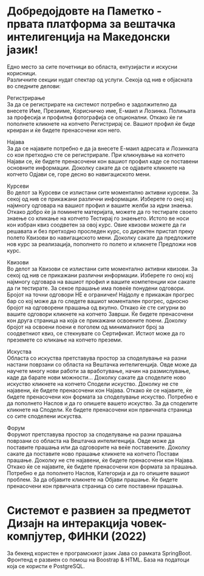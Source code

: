# Добредојдовте на Паметко - првата платформа за вештачка интелигенција на Македонски јазик!


Едно место за сите почетници во областа, ентузијасти и искусни корисници.<br>
Различните секции нудат спектар од услуги. Секоја од нив е објасната во следните делови:<br>


Регистрирање<br>
За да се регистрирате на системот потребно е задолжително да внесете Име, Презииме, Корисничко име, Е-маил и Лозинка. Полињата за професија и профилна фотографија се опционални. Откако ќе ги пополнете кликнете на копчето Регистрирај се. Вашиот профил ќе биде креиран и ќе бидете пренасочени кон него.


Најава<br>
За да се најавите потребно е да ја внесете Е-маил адресата и Лозинката со кои претходно сте се регистрирале. При кликнување на копчето Најави се, ќе бидете пренасочени кон вашиот профил каде се поставени основните информации.
Доколку сакате да се одјавите кликнете на копчето Одјави се, горе десно во навигациското мени.


Курсеви<br>
Во делот за Курсеви се излистани сите моментално активни курсеви. За секој од нив се прикажани различни информации. Изберете го оној кој најмногу одговара на вашиот профил и вашите желби за идни знаења. Откако добро ќе ја поминете материјата, можете да го тестирате своето знаење со кликање на копчето Тестирај го знаењето.
Истото ве носи кон избран квиз соодветен за овој курс. Овие квизови можете да ги решавата и без претходно проследен курс, со директен пристап преку полето Квизови во навигациското мени.
Доколку сакате да предложите нов курс за реализација, пополнето го полето и кликнете Предложи нов курс.


Квизови<br>
Во делот за Квизови се излистани сите моментално активни квизови. За секој од нив се прикажани различни информации. Изберете го оној кој најмногу одговара на вашиот профил и вашите компетенции кои сакате да ги тестирате.
За секое прашање има повеќе понудени одговори. Бројот на точни одговори НЕ е ограничен! Најдолу е прикажан прогрес бар со кој може да го следете вашиот моментален прогрес, односно бројот на одговорени прашања од вкупно. Откако ќе сте сигурни во вашите одговори кликнете на копчето Заврши. Ќе бидете пренасочени кон друга страница на која
се прикажани освоените поени. Доколку бројот на освоени поени е поголем од минималниот број за соодветниот квиз, се стекнувате со Сертификат. Истиот може да го преземете со кликање на копчето преземи.


Искуства<br>
Областа со искуства претставува простор за споделување на разни настани поврзани со областа на Вештачка интелигенција. Овде може да научете многу нови работи за вработување, начин на размислување, каде да барате нови можности...
Доколку сакате да споделите ново искуство кликнете на копчето Сподели искуство. Доколку не сте најавени, ќе бидете пренасочени кон Најава. Откако ќе се најавите, ќе бидете пренасочени кон формата за споделување искуство. Потребно е да пополнето Наслов и да го опишете вашето искуство. За да споделите кликнете на Сподели. Ќе бидете пренасочени кон првичната страница со сите споделени искуства.


Форум<br>
Форумот претставува простор за споделување на разни прашања поврзани со областа на Вештачка интелигенција. Овде може да поставите прашања или да одговорите на веќе поставените.
Доколку сакате да поставите ново прашање кликнете на копчето Постави прашање. Доколку не сте најавени, ќе бидете пренасочени кон Најава. Откако ќе се најавите, ќе бидете пренасочени кон формата за прашања. Потребно е да пополнето Наслов, Категорија и да го опишете вашиот проблем. За да објавите кликнете на Објави прашање. Ќе бидете пренасочени кон првичната страница со сите поставени прашања.


# Системот е развиен за предметот Дизајн на интеракција човек-компјутер, ФИНКИ (2022)
За бекенд користен е програмскиот јазик Јава со рамката SpringBoot. Фронтенд е развиен со помош на Boostrap & HTML. База на податоци која се користи е PostgreSQL.

